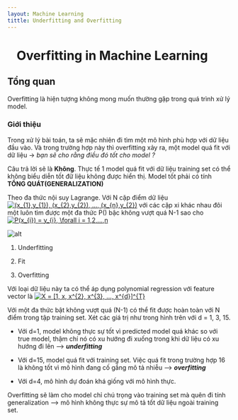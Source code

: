 ```yaml
---
layout: Machine Learning
tittle: Underfitting and Overfitting
--- 
```

# &ensp; Overfitting in Machine Learning
## Tổng quan
Overfitting là hiện tượng không mong muốn thường gặp trong quá trình xử lý model.
### Giới thiệu
Trong xử lý bài toán, ta sẽ mặc nhiên đi tìm một mô hình phù hợp với dữ liệu đầu vào. Và trong trường hợp này thì overfitting xảy ra, một model quá fit với dữ liệu -> *bạn sẽ cho rằng điều đó tốt cho model ?*

Câu trả lời sẽ là **Không**. Thực tế 1 model quá fit với dữ liệu training set có thể không biểu diễn tốt đữ liệu không được hiển thị. Model tốt phải có tính **TỔNG QUÁT(GENERALIZATION)**
 
 Theo đa thức nội suy Lagrange. Với N cặp điểm dữ liệu 
<a href="https://www.codecogs.com/eqnedit.php?latex=(x_{1},y_{1}),&space;(x_{2},y_{2}),&space;...,&space;(x_{n},y_{2})" target="_blank"><img src="https://latex.codecogs.com/gif.latex?(x_{1},y_{1}),&space;(x_{2},y_{2}),&space;...,&space;(x_{n},y_{2})" title="(x_{1},y_{1}), (x_{2},y_{2}), ..., (x_{n},y_{2})" /></a>
với các cặp xi khác nhau đôi một luôn tìm được một đa thức P() bậc không vượt quá N-1 sao cho 
<a href="https://www.codecogs.com/eqnedit.php?latex=\inline&space;P(x_{i})&space;=&space;y_{i},&space;\forall&space;i&space;=&space;1,2,...,n" target="_blank"><img src="https://latex.codecogs.com/gif.latex?\inline&space;P(x_{i})&space;=&space;y_{i},&space;\forall&space;i&space;=&space;1,2,...,n" title="P(x_{i}) = y_{i}, \forall i = 1,2,...,n" /></a>

![alt](https://res.cloudinary.com/dominhhai/image/upload/ml/sin2pi.png)

1) Underfitting

2) Fit

3) Overfitting
 
Với loại dữ liệu này ta có thể áp dụng polynomial regression với feature vector là 
<a href="https://www.codecogs.com/eqnedit.php?latex=\inline&space;X&space;=&space;[1,&space;x,&space;x^{2},&space;x^{3},&space;...,&space;x^{d}]^{T}" target="_blank"><img src="https://latex.codecogs.com/gif.latex?\inline&space;X&space;=&space;[1,&space;x,&space;x^{2},&space;x^{3},&space;...,&space;x^{d}]^{T}" title="X = [1, x, x^{2}, x^{3}, ..., x^{d}]^{T}" /></a>

Với một đa thức bật không vượt quá (N-1) có thể fit được hoàn toàn với N điểm trong tập training set. Xét các giá trị như trong hình trên với d = 1, 3, 15.

* Với d=1, model không thực sự tốt vì predicted model quá khác so với true model, thậm chí nó có xu hướng đi xuống trong khi dữ liệu có xu hướng đi lên --> ***underfitting***

* Với d=15, model quá fit với training set. Việc quá fit trong trường hợp 16 là không tốt vì mô hình đang cố gắng mô tả nhiễu --> ***overfitting***

* Với d=4, mô hình dự đoán khá giống với mô hình thực.

Overfitting sẽ làm cho model chỉ chú trọng vào training set mà quên đi tính generalization --> mô hình không thực sự mô tả tốt dữ liệu ngoài training set.

